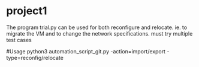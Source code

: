 # project1
The program trial.py can be used for both reconfigure and relocate. ie. to migrate the VM and to change the network specifications.
must try multiple test cases

#Usage
python3 automation_script_git.py -action=import/export -type=reconfig/relocate
